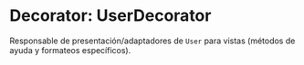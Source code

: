 # Decorator: UserDecorator

Responsable de presentación/adaptadores de `User` para vistas (métodos de ayuda y formateos específicos).
